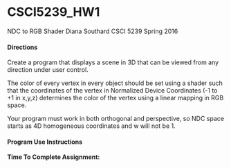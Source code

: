 # CSCI5239_HW1
NDC to RGB Shader
Diana Southard
CSCI 5239 Spring 2016

#### Directions
Create a program that displays a scene in 3D that can be viewed from any
direction under user control.

The color of every vertex in every object should be set using a shader such
that the coordinates of the vertex in Normalized Device Coordinates (-1 to +1
in x,y,z) determines the color of the vertex using a linear mapping in RGB space.

Your program must work in both orthogonal and perspective, so NDC space starts as
4D homogeneous coordinates and w will not be 1.

#### Program Use Instructions


**Time To Complete Assignment:** 
